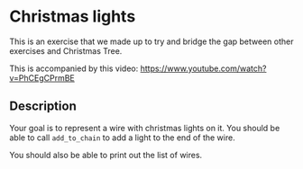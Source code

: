 # Christmas lights

This is an exercise that we made up to try and bridge the gap between
other exercises and Christmas Tree.

This is accompanied by this video: https://www.youtube.com/watch?v=PhCEgCPrmBE

## Description

Your goal is to represent a wire with christmas lights on it. You should be able
to call `add_to_chain` to add a light to the end of the wire.

You should also be able to print out the list of wires.
